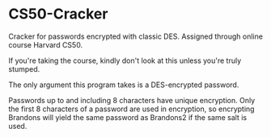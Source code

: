 # CS50-Cracker
Cracker for passwords encrypted with classic DES. Assigned through online course Harvard CS50.

If you're taking the course, kindly don't look at this unless you're truly stumped.

The only argument this program takes is a DES-encrypted password.

Passwords up to and including 8 characters have unique encryption. Only the first 8 characters of a password are used in encryption, 
so encrypting Brandons will yield the same password as Brandons2 if the same salt is used.

